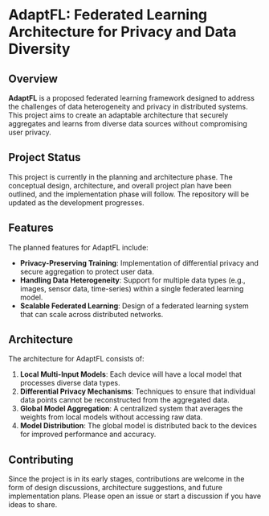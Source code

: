 # AdaptFL: Federated Learning Architecture for Privacy and Data Diversity

## Overview

**AdaptFL** is a proposed federated learning framework designed to address the challenges of data heterogeneity and privacy in distributed systems. This project aims to create an adaptable architecture that securely aggregates and learns from diverse data sources without compromising user privacy.

## Project Status

This project is currently in the planning and architecture phase. The conceptual design, architecture, and overall project plan have been outlined, and the implementation phase will follow. The repository will be updated as the development progresses.

## Features

The planned features for AdaptFL include:

- **Privacy-Preserving Training**: Implementation of differential privacy and secure aggregation to protect user data.
- **Handling Data Heterogeneity**: Support for multiple data types (e.g., images, sensor data, time-series) within a single federated learning model.
- **Scalable Federated Learning**: Design of a federated learning system that can scale across distributed networks.

## Architecture

The architecture for AdaptFL consists of:

1. **Local Multi-Input Models**: Each device will have a local model that processes diverse data types.
2. **Differential Privacy Mechanisms**: Techniques to ensure that individual data points cannot be reconstructed from the aggregated data.
3. **Global Model Aggregation**: A centralized system that averages the weights from local models without accessing raw data.
4. **Model Distribution**: The global model is distributed back to the devices for improved performance and accuracy.

## Contributing
Since the project is in its early stages, contributions are welcome in the form of design discussions, architecture suggestions, and future implementation plans. Please open an issue or start a discussion if you have ideas to share.